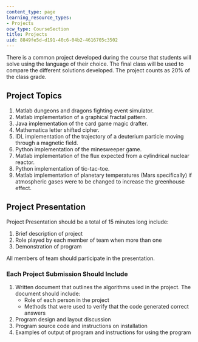 ```yaml
---
content_type: page
learning_resource_types:
- Projects
ocw_type: CourseSection
title: Projects
uid: 8849fe5d-d191-40c6-04b2-4616705c3502
---
```


There is a common project developed during the course that students will solve using the language of their choice. The final class will be used to compare the different solutions developed. The project counts as 20% of the class grade.

Project Topics
--------------

1.  Matlab dungeons and dragons fighting event simulator.
2.  Matlab implementation of a graphical fractal pattern.
3.  Java implementation of the card game magic drafter.
4.  Mathematica letter shifted cipher.
5.  IDL implementation of the trajectory of a deuterium particle moving through a magnetic field.
6.  Python implementation of the minesweeper game.
7.  Matlab implementation of the flux expected from a cylindrical nuclear reactor.
8.  Python implementation of tic-tac-toe.
9.  Matlab implementation of planetary temperatures (Mars specifically) if atmospheric gases were to be changed to increase the greenhouse effect.

Project Presentation
--------------------

Project Presentation should be a total of 15 minutes long include:

1.  Brief description of project
2.  Role played by each member of team when more than one
3.  Demonstration of program

All members of team should participate in the presentation.

### Each Project Submission Should Include

1.  Written document that outlines the algorithms used in the project. The document should include:
    *   Role of each person in the project
    *   Methods that were used to verify that the code generated correct answers
2.  Program design and layout discussion
3.  Program source code and instructions on installation
4.  Examples of output of program and instructions for using the program